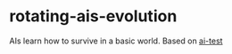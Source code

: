 # rotating-ais-evolution
AIs learn how to survive in a basic world. Based on [ai-test](https://github.com/tropicsapling/ai-test)
